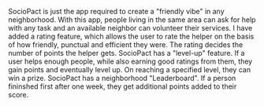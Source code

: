 SocioPact is just the app required to create a "friendly vibe" in any neighborhood. With this app, people living in the same area can ask for help with any task and an available neighbor can volunteer their services.
I have added a rating feature, which allows the user to rate the helper on the basis of how friendly, punctual and efficient they were. The rating decides the number of points the helper gets.
SocioPact has a "level-up" feature. If a user helps enough people, while also earning good ratings from them, they gain points and eventually level up. On reaching a specified level, they can win a prize.
SocioPact has a neighborhood "Leaderboard". If a person fininshed first after one week, they get additional points added to their score.
